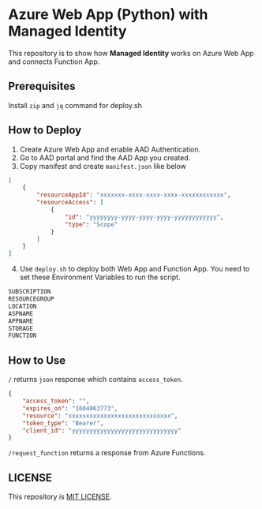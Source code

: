 # Azure Web App (Python) with Managed Identity

This repository is to show how **Managed Identity** works on Azure Web App and connects Function App.

## Prerequisites

Install `zip` and `jq` command for deploy.sh

## How to Deploy

1. Create Azure Web App and enable AAD Authentication.
2. Go to AAD portal and find the AAD App you created.
3. Copy manifest and create `manifest.json` like below

```json
[
    {
        "resourceAppId": "xxxxxxx-xxxx-xxxx-xxxx-xxxxxxxxxxxx",
        "resourceAccess": [
            {
                "id": "yyyyyyyy-yyyy-yyyy-yyyy-yyyyyyyyyyyy",
                "type": "Scope"
            }
        ]
    }
]
```

4. Use `deploy.sh` to deploy both Web App and Function App. You need to set these Environment Variables to run the script.

```bash
SUBSCRIPTION
RESOURCEGROUP
LOCATION
ASPNAME
APPNAME
STORAGE
FUNCTION
```

## How to Use

`/` returns `json` response which contains `access_token`.

```json
{
    "access_token": "", 
    "expires_on": "1604063773", 
    "resource": "xxxxxxxxxxxxxxxxxxxxxxxxxxxxx", 
    "token_type": "Bearer", 
    "client_id": "yyyyyyyyyyyyyyyyyyyyyyyyyyyyyy"
}
```

`/request_function` returns a response from Azure Functions.

## LICENSE

This repository is [MIT LICENSE](./LICENSE).
